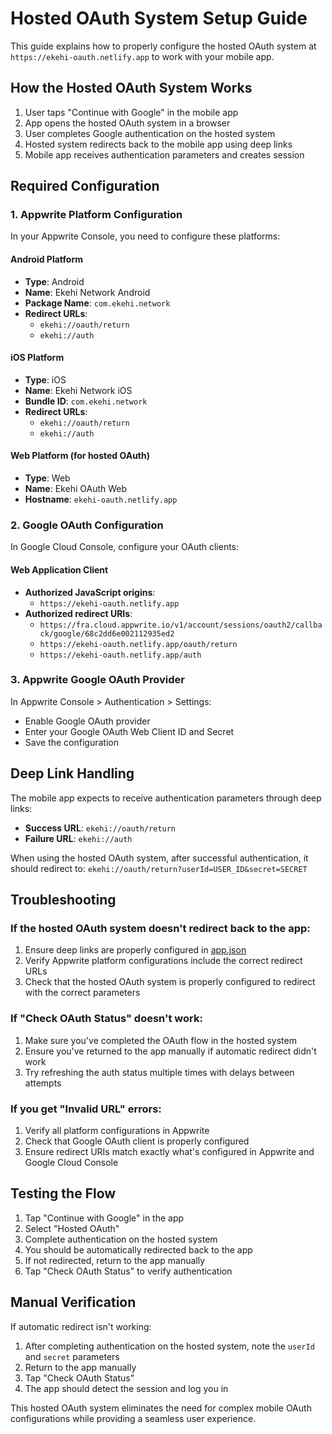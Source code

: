 # Hosted OAuth System Setup Guide

This guide explains how to properly configure the hosted OAuth system at `https://ekehi-oauth.netlify.app` to work with your mobile app.

## How the Hosted OAuth System Works

1. User taps "Continue with Google" in the mobile app
2. App opens the hosted OAuth system in a browser
3. User completes Google authentication on the hosted system
4. Hosted system redirects back to the mobile app using deep links
5. Mobile app receives authentication parameters and creates session

## Required Configuration

### 1. Appwrite Platform Configuration

In your Appwrite Console, you need to configure these platforms:

#### Android Platform
- **Type**: Android
- **Name**: Ekehi Network Android
- **Package Name**: `com.ekehi.network`
- **Redirect URLs**: 
  - `ekehi://oauth/return`
  - `ekehi://auth`

#### iOS Platform
- **Type**: iOS
- **Name**: Ekehi Network iOS
- **Bundle ID**: `com.ekehi.network`
- **Redirect URLs**: 
  - `ekehi://oauth/return`
  - `ekehi://auth`

#### Web Platform (for hosted OAuth)
- **Type**: Web
- **Name**: Ekehi OAuth Web
- **Hostname**: `ekehi-oauth.netlify.app`

### 2. Google OAuth Configuration

In Google Cloud Console, configure your OAuth clients:

#### Web Application Client
- **Authorized JavaScript origins**:
  - `https://ekehi-oauth.netlify.app`
- **Authorized redirect URIs**:
  - `https://fra.cloud.appwrite.io/v1/account/sessions/oauth2/callback/google/68c2dd6e002112935ed2`
  - `https://ekehi-oauth.netlify.app/oauth/return`
  - `https://ekehi-oauth.netlify.app/auth`

### 3. Appwrite Google OAuth Provider

In Appwrite Console > Authentication > Settings:
- Enable Google OAuth provider
- Enter your Google OAuth Web Client ID and Secret
- Save the configuration

## Deep Link Handling

The mobile app expects to receive authentication parameters through deep links:

- **Success URL**: `ekehi://oauth/return`
- **Failure URL**: `ekehi://auth`

When using the hosted OAuth system, after successful authentication, it should redirect to:
`ekehi://oauth/return?userId=USER_ID&secret=SECRET`

## Troubleshooting

### If the hosted OAuth system doesn't redirect back to the app:

1. Ensure deep links are properly configured in [app.json](file://c:\Users\ARQAM%20TV\Downloads\mobile\app.json)
2. Verify Appwrite platform configurations include the correct redirect URLs
3. Check that the hosted OAuth system is properly configured to redirect with the correct parameters

### If "Check OAuth Status" doesn't work:

1. Make sure you've completed the OAuth flow in the hosted system
2. Ensure you've returned to the app manually if automatic redirect didn't work
3. Try refreshing the auth status multiple times with delays between attempts

### If you get "Invalid URL" errors:

1. Verify all platform configurations in Appwrite
2. Check that Google OAuth client is properly configured
3. Ensure redirect URIs match exactly what's configured in Appwrite and Google Cloud Console

## Testing the Flow

1. Tap "Continue with Google" in the app
2. Select "Hosted OAuth"
3. Complete authentication on the hosted system
4. You should be automatically redirected back to the app
5. If not redirected, return to the app manually
6. Tap "Check OAuth Status" to verify authentication

## Manual Verification

If automatic redirect isn't working:

1. After completing authentication on the hosted system, note the `userId` and `secret` parameters
2. Return to the app manually
3. Tap "Check OAuth Status"
4. The app should detect the session and log you in

This hosted OAuth system eliminates the need for complex mobile OAuth configurations while providing a seamless user experience.